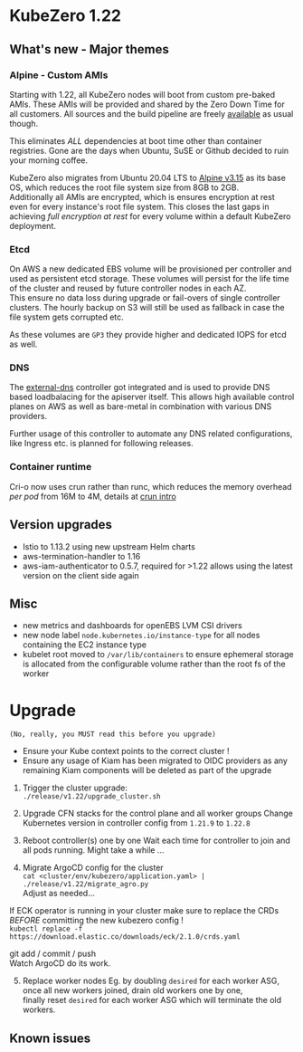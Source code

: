 # KubeZero 1.22

## What's new - Major themes

### Alpine - Custom AMIs
Starting with 1.22, all KubeZero nodes will boot from custom pre-baked AMIs. These AMIs will be provided and shared by the Zero Down Time for all customers. All sources and the build pipeline are freely [available](https://git.zero-downtime.net/ZeroDownTime/alpine-zdt-images) as usual though.

This eliminates *ALL* dependencies at boot time other than container registries. Gone are the days when Ubuntu, SuSE or Github decided to ruin your morning coffee.  

KubeZero also migrates from Ubuntu 20.04 LTS to [Alpine v3.15](https://www.alpinelinux.org/releases/) as its base OS, which reduces the root file system size from 8GB to 2GB.  
Additionally all AMIs are encrypted, which is ensures encryption at rest even for every instance's root file system. This closes the last gaps in achieving *full encryption at rest* for every volume within a default KubeZero deployment. 

### Etcd
On AWS a new dedicated EBS volume will be provisioned per controller and used as persistent etcd storage. These volumes will persist for the life time of the cluster and reused by future controller nodes in each AZ.  
This ensure no data loss during upgrade or fail-overs of single controller clusters. The hourly backup on S3 will still be used as fallback in case the file system gets corrupted etc.  

As these volumes are `GP3` they provide higher and dedicated IOPS for etcd as well.

### DNS
The [external-dns](https://github.com/kubernetes-sigs/external-dns) controller got integrated and is used to provide DNS based loadbalacing for the apiserver itself. This allows high available control planes on AWS as well as bare-metal in combination with various DNS providers.  

Further usage of this controller to automate any DNS related configurations, like Ingress etc. is planned for following releases.

### Container runtime
Cri-o now uses crun rather than runc, which reduces the memory overhead *per pod* from 16M to 4M, details at [crun intro](https://www.redhat.com/sysadmin/introduction-crun)

## Version upgrades
- Istio to 1.13.2 using new upstream Helm charts
- aws-termination-handler to 1.16
- aws-iam-authenticator to 0.5.7, required for >1.22 allows using the latest version on the client side again 

## Misc
- new metrics and dashboards for openEBS LVM CSI drivers
- new node label `node.kubernetes.io/instance-type` for all nodes containing the EC2 instance type
- kubelet root moved to `/var/lib/containers` to ensure ephemeral storage is allocated from the configurable volume rather than the root fs of the worker


# Upgrade
`(No, really, you MUST read this before you upgrade)`

- Ensure your Kube context points to the correct cluster !
- Ensure any usage of Kiam has been migrated to OIDC providers as any remaining Kiam components will be deleted as part of the upgrade

1. Trigger the cluster upgrade:  
`./release/v1.22/upgrade_cluster.sh`

2. Upgrade CFN stacks for the control plane and all worker groups
Change Kubernetes version in controller config from `1.21.9` to `1.22.8`

3. Reboot controller(s) one by one
Wait each time for controller to join and all pods running.
Might take a while ...

4. Migrate ArgoCD config for the cluster  
```cat <cluster/env/kubezero/application.yaml> | ./release/v1.22/migrate_agro.py```  
Adjust as needed...  

If ECK operator is running in your cluster make sure to replace the CRDs *BEFORE* committing the new kubezero config !  
```kubectl replace -f https://download.elastic.co/downloads/eck/2.1.0/crds.yaml```

git add / commit / push  
Watch ArgoCD do its work.

5. Replace worker nodes
Eg. by doubling `desired` for each worker ASG,  
once all new workers joined, drain old workers one by one,  
finally reset `desired` for each worker ASG which will terminate the old workers.

## Known issues